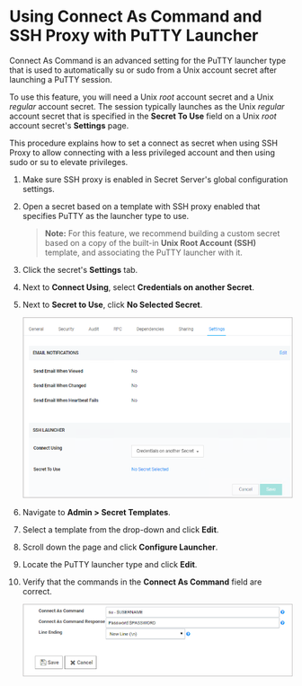 [title]: # (Using Connect As Command and SSH Proxy with PuTTY launcher)
[tags]: # (Connect As Command,PuTTY launcher,SSH proxy,Unix, root account)
[priority]: # (1000)
[display]: # (all)

# Using Connect As Command and SSH Proxy with PuTTY Launcher

Connect As Command is an advanced setting for the PuTTY launcher type that is used to automatically su or sudo from a Unix account secret after launching a PuTTY session.

To use this feature, you will need a Unix *root* account secret and a Unix *regular* account secret. The session typically launches as the Unix *regular* account secret that is specified in the **Secret To Use** field on a Unix *root* account secret's **Settings** page.

This procedure explains how to set a connect as secret when using SSH Proxy to allow connecting with a less privileged account and then using sudo or su to elevate privileges.

1. Make sure SSH proxy is enabled in Secret Server's global configuration settings.

1. Open a secret based on a template with SSH proxy enabled that specifies PuTTY as the launcher type to use.

   >**Note:** For this feature, we recommend building a custom secret based on a copy of the built-in **Unix Root Account (SSH)** template, and associating the PuTTY launcher with it.

1. Click the secret's **Settings** tab.

1. Next to **Connect Using**, select **Credentials on another Secret**.

1. Next to **Secret to Use**, click **No Selected Secret**.

   ![image-connect-as-command2](images/connect-as-command2.png)

1. Navigate to **Admin \> Secret Templates**.

1. Select a template from the drop-down and click **Edit**.

1. Scroll down the page and click **Configure Launcher**.

1. Locate the PuTTY launcher type and  click **Edit**.

1. Verify that the commands in the **Connect As Command** field are correct.

   ![image-connect-as-command3](images/connect-as-command3.png)
